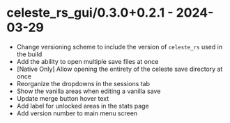 # celeste_rs_gui/0.3.0+0.2.1 - 2024-03-29
- Change versioning scheme to include the version of `celeste_rs` used in the build
- Add the ability to open multiple save files at once
- [Native Only] Allow opening the entirety of the celeste save directory at once
- Reorganize the dropdowns in the sessions tab
- Show the vanilla areas when editing a vanilla save
- Update merge button hover text
- Add label for unlocked areas in the stats page
- Add version number to main menu screen